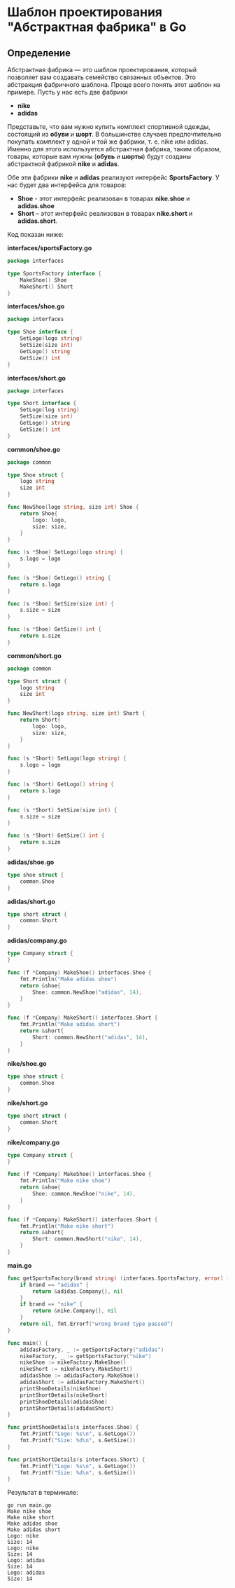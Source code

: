 # Шаблон проектирования "Абстрактная фабрика" в Go

## Определение

Абстрактная фабрика — это шаблон проектирования, который позволяет вам создавать
семейство связанных объектов. Это абстракция фабричного шаблона. Проще всего
понять этот шаблон на примере. Пусть у нас есть две фабрики

* **nike**
* **adidas**

Представьте, что вам нужно купить комплект спортивной одежды, состоящий из 
**обуви** и **шорт**. В большинстве случаев предпочтительно покупать комплект у одной и
той же фабрики, т. е. nike или adidas. Именно для этого используется абстрактная 
фабрика, таким образом, товары, которые вам нужны (**обувь** и **шорты**) будут 
созданы абстрактной фабрикой **nike** и **adidas**.

Обе эти фабрики **nike** и **adidas** реализуют интерфейс **SportsFactory**.
У нас будет два интерфейса для товаров:
* **Shoe** - этот интерфейс реализован в товарах **nike.shoe** и **adidas.shoe**
* **Short** – этот интерфейс реализован в товарах **nike.short** и **adidas.short**.

Код показан ниже:

**interfaces/sportsFactory.go**

```go
package interfaces

type SportsFactory interface {
    MakeShoe() Shoe
    MakeShort() Short
}
```

**interfaces/shoe.go**

```go
package interfaces

type Shoe interface {
    SetLogo(logo string)
    SetSize(size int)
    GetLogo() string
    GetSize() int
}
```

**interfaces/short.go**

```go
package interfaces

type Short interface {
    SetLogo(log string)
    SetSize(size int)
    GetLogo() string
    GetSize() int
}
```

**common/shoe.go**

```go
package common

type Shoe struct {
    logo string
    size int
}

func NewShoe(logo string, size int) Shoe {
    return Shoe{
        logo: logo,
        size: size,
    }
}

func (s *Shoe) SetLogo(logo string) {
    s.logo = logo
}

func (s *Shoe) GetLogo() string {
    return s.logo
}

func (s *Shoe) SetSize(size int) {
    s.size = size
}

func (s *Shoe) GetSize() int {
    return s.size
}
```

**common/short.go**

```go
package common

type Short struct {
    logo string
    size int
}

func NewShort(logo string, size int) Short {
    return Short{
        logo: logo,
        size: size,
    }
}

func (s *Short) SetLogo(logo string) {
    s.logo = logo
}

func (s *Short) GetLogo() string {
    return s.logo
}

func (s *Short) SetSize(size int) {
    s.size = size
}

func (s *Short) GetSize() int {
    return s.size
}
```

**adidas/shoe.go**

```go
type shoe struct {
    common.Shoe
}
```

**adidas/short.go**

```go
type short struct {
    common.Short
}
```

**adidas/company.go**

```go
type Company struct {
}

func (f *Company) MakeShoe() interfaces.Shoe {
    fmt.Println("Make adidas shoe")
    return &shoe{
        Shoe: common.NewShoe("adidas", 14),
    }
}

func (f *Company) MakeShort() interfaces.Short {
    fmt.Println("Make adidas short")
    return &short{
        Short: common.NewShort("adidas", 14),
    }
}
```

**nike/shoe.go**

```go
type shoe struct {
    common.Shoe
}
```

**nike/short.go**

```go
type short struct {
    common.Short
}
```

**nike/company.go**

```go
type Company struct {
}

func (f *Company) MakeShoe() interfaces.Shoe {
    fmt.Println("Make nike shoe")
    return &shoe{
        Shoe: common.NewShoe("nike", 14),
    }
}

func (f *Company) MakeShort() interfaces.Short {
    fmt.Println("Make nike short")
    return &short{
        Short: common.NewShort("nike", 14),
    }
}
```

**main.go**

```go
func getSportsFactory(brand string) (interfaces.SportsFactory, error) {
    if brand == "adidas" {
        return &adidas.Company{}, nil
    }
    if brand == "nike" {
        return &nike.Company{}, nil
    }
    return nil, fmt.Errorf("wrong brand type passed")
}

func main() {
    adidasFactory, _ := getSportsFactory("adidas")
    nikeFactory, _ := getSportsFactory("nike")
    nikeShoe := nikeFactory.MakeShoe()
    nikeShort := nikeFactory.MakeShort()
    adidasShoe := adidasFactory.MakeShoe()
    adidasShort := adidasFactory.MakeShort()
    printShoeDetails(nikeShoe)
    printShortDetails(nikeShort)
    printShoeDetails(adidasShoe)
    printShortDetails(adidasShort)
}

func printShoeDetails(s interfaces.Shoe) {
    fmt.Printf("Logo: %s\n", s.GetLogo())
    fmt.Printf("Size: %d\n", s.GetSize())
}

func printShortDetails(s interfaces.Short) {
    fmt.Printf("Logo: %s\n", s.GetLogo())
    fmt.Printf("Size: %d\n", s.GetSize())
}
```

Результат в терминале:

```shell
go run main.go 
Make nike shoe
Make nike short
Make adidas shoe
Make adidas short
Logo: nike
Size: 14
Logo: nike
Size: 14
Logo: adidas
Size: 14
Logo: adidas
Size: 14
```

